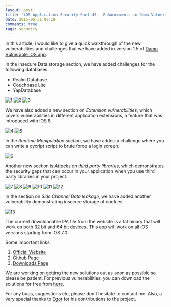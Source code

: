 ```yaml
---
layout: post
title: "iOS Application Security Part 45 - Enhancements in Damn Vulnerable iOS app version 1.5"
date: 2015-05-31 00:18
comments: true
tags: security
---
```


In this article, i would like to give a quick walkthrough of the new vulnerabilities and challenges that we have added in version 1.5 of [Damn Vulnerable iOS app](http://damnvulnerableiosapp.com).

In the Insecure Data storage section, we have added challenges for the following databases.

*   Realm Database
*   Couchbase Lite
*   YapDatabase

<!--more-->

![1](/images/posts/ios45/1.png) ![2](/images/posts/ios45/2.png) ![3](/images/posts/ios45/3.png)

We have also added a new section on _Extension vulnerabilities_, which covers vulnerabilities in different application extensions, a feature that was introduced with iOS 8.

![4](/images/posts/ios45/4.png) ![5](/images/posts/ios45/5.png)

In the _Runtime Manipulation section_, we have added a challenge where you can write a cycript script to brute force a login screen.

![6](/images/posts/ios45/6.png)

Another new section is _Attacks on third party libraries_, which demonstrates the security gaps that can occur in your application when you use third party libraries in your project.

![7](/images/posts/ios45/7.png) ![8](/images/posts/ios45/8.png) ![9](/images/posts/ios45/9.png) ![10](/images/posts/ios45/10.png) ![11](/images/posts/ios45/11.png) ![12](/images/posts/ios45/12.png)

In the section on _Side Channel Data leakage_, we have added another vulnerability demonstrating insecure storage of cookies.

![13](/images/posts/ios45/13.png)

The current downloadable IPA file from the website is a fat binary that will work on both 32 bit and 64 bit devices. This app will work on all iOS versions starting from iOS 7.0.

Some important links

1.  [Official Website](http://damnvulnerableiosapp.com)
2.  [Github Page](http://github.com/prateek147/DVIA)
3.  [Downloads Page](http://damnvulnerableiosapp.com#downloads)

We are working on getting the new solutions out as soon as possible so please be patient. For previous vulnerabilities, you can download the solutions for free from [here](http://damnvulnerableiosapp.com#solutions).

For any bugs, suggestions etc, please don't hesitate to contact me. Also, a very special thanks to [Egor](http://twitter.com/igrekde) for his contributions to the project.